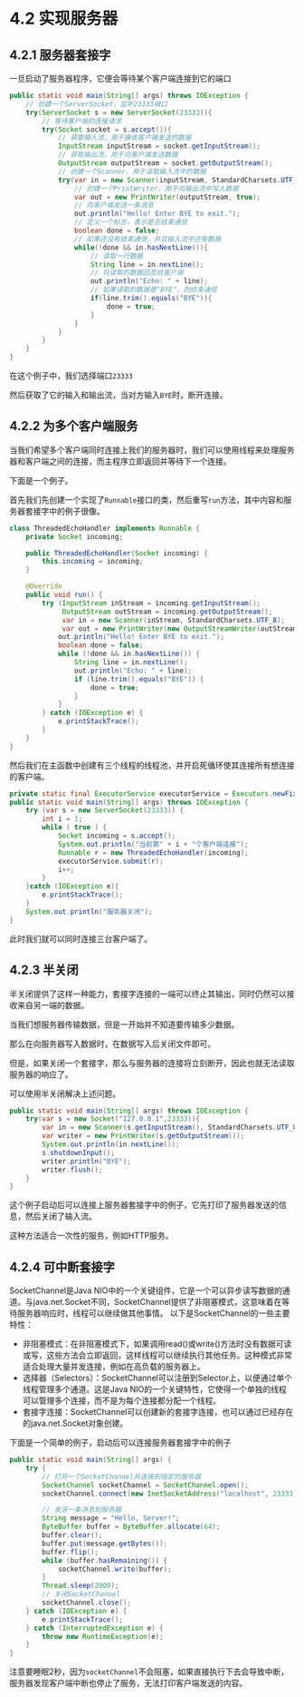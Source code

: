 # 4.2 实现服务器

## 4.2.1 服务器套接字

一旦启动了服务器程序，它便会等待某个客户端连接到它的端口

```java
public static void main(String[] args) throws IOException {
    // 创建一个ServerSocket，监听23333端口
    try(ServerSocket s = new ServerSocket(23333)){
        // 等待客户端的连接请求
        try(Socket socket = s.accept()){
            // 获取输入流，用于接收客户端发送的数据
            InputStream inputStream = socket.getInputStream();
            // 获取输出流，用于向客户端发送数据
            OutputStream outputStream = socket.getOutputStream();
            // 创建一个Scanner，用于读取输入流中的数据
            try(var in = new Scanner(inputStream, StandardCharsets.UTF_8)){
                // 创建一个PrintWriter，用于向输出流中写入数据
                var out = new PrintWriter(outputStream, true);
                // 向客户端发送一条消息
                out.println("Hello! Enter BYE to exit.");
                // 定义一个标志，表示是否结束通信
                boolean done = false;
                // 如果还没有结束通信，并且输入流中还有数据
                while(!done && in.hasNextLine()){
                    // 读取一行数据
                    String line = in.nextLine();
                    // 将读取的数据回显给客户端
                    out.println("Echo: " + line);
                    // 如果读取的数据是"BYE"，则结束通信
                    if(line.trim().equals("BYE")){
                        done = true;
                    }
                }
            }
        }
    }
}
```

在这个例子中，我们选择端口`23333`

然后获取了它的输入和输出流，当对方输入`BYE`时，断开连接。

## 4.2.2 为多个客户端服务

当我们希望多个客户端同时连接上我们的服务器时，我们可以使用线程来处理服务器和客户端之间的连接，而主程序立即返回并等待下一个连接。

下面是一个例子。

首先我们先创建一个实现了`Runnable`接口的类，然后重写`run`方法，其中内容和服务器套接字中的例子很像。

```java
class ThreadedEchoHandler implements Runnable {
    private Socket incoming;

    public ThreadedEchoHandler(Socket incoming) {
        this.incoming = incoming;
    }

    @Override
    public void run() {
        try (InputStream inStream = incoming.getInputStream();
             OutputStream outStream = incoming.getOutputStream();
             var in = new Scanner(inStream, StandardCharsets.UTF_8);
             var out = new PrintWriter(new OutputStreamWriter(outStream, StandardCharsets.UTF_8), true)) {
            out.println("Hello! Enter BYE to exit.");
            boolean done = false;
            while (!done && in.hasNextLine()) {
                String line = in.nextLine();
                out.println("Echo: " + line);
                if (line.trim().equals("BYE")) {
                    done = true;
                }
            }
        } catch (IOException e) {
            e.printStackTrace();
        }
    }
}
```

然后我们在主函数中创建有三个线程的线程池，并开启死循环使其连接所有想连接的客户端。

```java
private static final ExecutorService executorService = Executors.newFixedThreadPool(3);
public static void main(String[] args) throws IOException {
    try (var s = new ServerSocket(23333)) {
        int i = 1;
        while ( true ) {
            Socket incoming = s.accept();
            System.out.println("当前第" + i + "个客户端连接");
            Runnable r = new ThreadedEchoHandler(incoming);
            executorService.submit(r);
            i++;
        }
    }catch (IOException e){
        e.printStackTrace();
    }
    System.out.println("服务器关闭");
}
```

此时我们就可以同时连接三台客户端了。

## 4.2.3 半关闭

半关闭提供了这样一种能力，套接字连接的一端可以终止其输出，同时仍然可以接收来自另一端的数据。

当我们想服务器传输数据，但是一开始并不知道要传输多少数据。

那么在向服务器写入数据时，在数据写入后关闭文件即可。

但是，如果关闭一个套接字，那么与服务器的连接将立刻断开，因此也就无法读取服务器的响应了。

可以使用半关闭解决上述问题。

```java
public static void main(String[] args) throws IOException {
    try(var s = new Socket("127.0.0.1",23333)){
        var in = new Scanner(s.getInputStream(), StandardCharsets.UTF_8);
        var writer = new PrintWriter(s.getOutputStream());
        System.out.println(in.nextLine());
        s.shutdownInput();
        writer.println("BYE");
        writer.flush();
    }
}
```

这个例子启动后可以连接上服务器套接字中的例子，它先打印了服务器发送的信息，然后关闭了输入流。

这种方法适合一次性的服务，例如HTTP服务。

## 4.2.4 可中断套接字

SocketChannel是Java NIO中的一个关键组件，它是一个可以异步读写数据的通道。与java.net.Socket不同，SocketChannel提供了非阻塞模式，这意味着在等待服务器响应时，线程可以继续做其他事情。  以下是SocketChannel的一些主要特性： 

- 非阻塞模式：在非阻塞模式下，如果调用read()或write()方法时没有数据可读或写，这些方法会立即返回，这样线程可以继续执行其他任务。这种模式非常适合处理大量并发连接，例如在高负载的服务器上。 
- 选择器（Selectors）：SocketChannel可以注册到Selector上，以便通过单个线程管理多个通道。这是Java NIO的一个关键特性，它使得一个单独的线程可以管理多个连接，而不是为每个连接都分配一个线程。 
- 套接字连接：SocketChannel可以创建新的套接字连接，也可以通过已经存在的java.net.Socket对象创建。

下面是一个简单的例子，启动后可以连接服务器套接字中的例子

```java
public static void main(String[] args) {
    try {
        // 打开一个SocketChannel并连接到指定的服务器
        SocketChannel socketChannel = SocketChannel.open();
        socketChannel.connect(new InetSocketAddress("localhost", 23333));

        // 发送一条消息到服务器
        String message = "Hello, Server!";
        ByteBuffer buffer = ByteBuffer.allocate(64);
        buffer.clear();
        buffer.put(message.getBytes());
        buffer.flip();
        while (buffer.hasRemaining()) {
            socketChannel.write(buffer);
        }
        Thread.sleep(2000);
        // 关闭SocketChannel
        socketChannel.close();
    } catch (IOException e) {
        e.printStackTrace();
    } catch (InterruptedException e) {
        throw new RuntimeException(e);
    }
}
```

注意要睡眠2秒，因为`socketChannel`不会阻塞，如果直接执行下去会导致中断，服务器发现客户端中断也停止了服务，无法打印客户端发送的内容。